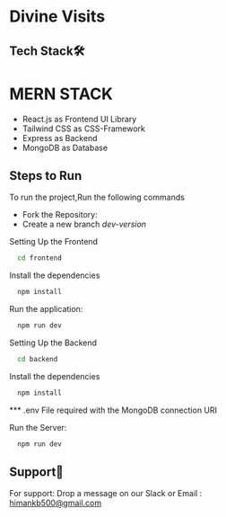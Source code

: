 
# Divine Visits


## Tech Stack🛠️

# MERN STACK
- React.js as Frontend UI Library
- Tailwind CSS as CSS-Framework
- Express as Backend
- MongoDB as Database

## Steps to Run

To run the project,Run the following commands

- Fork the Repository:
- Create a new branch *dev-version*

Setting Up the Frontend
```bash
  cd frontend
```
Install the dependencies
```bash
  npm install
```
Run the application:
```bash
  npm run dev
```

Setting Up the Backend
```bash
  cd backend
```
Install the dependencies
```bash
  npm install
```
*** .env File required with the MongoDB connection URI

Run the Server:
```bash
  npm run dev
```

## Support💬

For support:  Drop a message on our Slack or Email : himankb500@gmail.com
